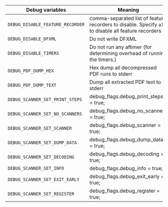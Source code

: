 |Debug variables|Meaning|
|---------------|-------|
`DEBUG_DISABLE_FEATURE_RECORDER` | comma-separated list of feature recorders to disable. Specify `all` to disable all feature recorders
`DEBUG_DISABLE_DFXML` | Do not write DFXML
`DEBUG_DISABLE_TIMERS` | Do not run any aftimer (for determining overhead of running the timers.)
`DEBUG_PDF_DUMP_HEX`   | Hex dump all decompressed PDF runs to stderr
`DEBUG_PDF_DUMP_TEXT`  | Dump all extracted PDF text to stderr
`DEBUG_SCANNER_SET_PRINT_STEPS`| debug_flags.debug_print_steps = true;
`DEBUG_SCANNER_SET_NO_SCANNERS`| debug_flags.debug_no_scanners = true;
`DEBUG_SCANNER_SET_SCANNER`| debug_flags.debug_scanner = true;
`DEBUG_SCANNER_SET_DUMP_DATA`| debug_flags.debug_dump_data = true;
`DEBUG_SCANNER_SET_DECODING`| debug_flags.debug_decoding = true;
`DEBUG_SCANNER_SET_INFO`| debug_flags.debug_info = true;
`DEBUG_SCANNER_SET_EXIT_EARLY`| debug_flags.debug_exit_early = true;
`DEBUG_SCANNER_SET_REGISTER`| debug_flags.debug_register = true;
